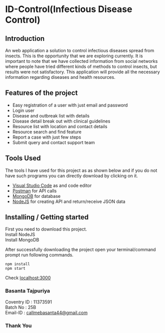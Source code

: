 
# ID-Control(Infectious Disease Control)

## Introduction
An web application a solution to control infectious diseases spread from insects. This is the opportunity that we are exploring currently. It is important to note that we have collected information from social networks where people have tried different kinds of methods to control insects, but results were not satisfactory. This application will provide all the necessary information regarding diseases and health resources.

## Features of the project
* Easy registration of a user with just email and password
* Login user
* Disease and outbreak list with details
* Disease detail break out with clinical guidelines
* Resource list with location and contact details
* Resource search and find feature
* Report a case with just few steps
* Submit query and contact support team

## Tools Used
The tools I have used for this project as as shown below and if you do not have such programs you can directly download by clicking on it.
* [Visual Studio Code](https://code.visualstudio.com/download) as and code editor
* [Postman](https://www.postman.com/downloads/) for API calls
* [MongoDB](https://www.mongodb.com/try/download/community) for database
* [NodeJS](https://nodejs.org/en/download/) for creating API and return/receive JSON data

## Installing / Getting started
First you need to download this project.  
Install NodeJS  
Install MongoDB  

After successfully downloading the project open your terminal/command prompt run following commands.
```
npm install
npm start
```
Check [localhost:3000](http://localhost:3000)



### Basanta Tajpuriya
Coventry ID : 11373591  
Batch No : 25B  
Email-ID : [callmebasanta44@gmail.com](mailto:callmebasanta44@gmail.com)  

### Thank You
